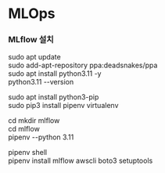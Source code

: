 # MLOps

### MLflow 설치
sudo apt update   
sudo add-apt-repository ppa:deadsnakes/ppa    
sudo apt install python3.11 -y    
python3.11 --version   

sudo apt install python3-pip   
sudo pip3 install pipenv virtualenv  

cd
mkdir mlflow  
cd mlflow  
pipenv --python 3.11  
   
pipenv shell   
pipenv install mlflow awscli boto3 setuptools   
